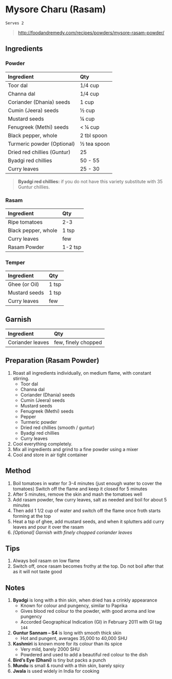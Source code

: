 # Mysore Charu (Rasam)
`Serves 2`
> http://foodandremedy.com/recipes/powders/mysore-rasam-powder/

## Ingredients
### Powder
| Ingredient                  | Qty         |
|:--------------------------- |:----------- |
| Toor dal                    | 1/4 cup     |
| Channa dal                  | 1/4 cup     |
| Coriander (Dhania) seeds    | 1 cup       |
| Cumin (Jeera) seeds         | ½ cup       |
| Mustard seeds               | ¼ cup       |
| Fenugreek (Methi) seeds     | < ¼ cup     |
| Black pepper, whole         | 2 tbl spoon |
| Turmeric powder (Optional)  | ½ tea spoon |
| Dried red chillies (Guntur) | 25          |
| Byadgi red chillies         | 50 - 55     |
| Curry leaves                | 25 - 30     |

> **Byadgi red chillies:** if you do not have this variety substitute with 35 Guntur chillies.

### Rasam
| Ingredient          | Qty     |
|:------------------- |:------- |
| Ripe tomatoes       | 2-3     |
| Black pepper, whole | 1 tsp   |
| Curry leaves        | few     |
| Rasam Powder        | 1-2 tsp |

### Temper
| Ingredient    | Qty   |
|:------------- |:----- |
| Ghee (or Oil) | 1 tsp |
| Mustard seeds | 1 tsp |
| Curry leaves  | few   |

## Garnish
| Ingredient       | Qty                 |
|:---------------- |:------------------- |
| Coriander leaves | few, finely chopped |

## Preparation (Rasam Powder)
1. Roast all ingredients individually, on medium flame, with constant stirring.
	- Toor dal
	- Channa dal
	- Coriander (Dhania) seeds
	- Cumin (Jeera) seeds
	- Mustard seeds
	- Fenugreek (Methi) seeds
	- Pepper
	- Turmeric powder
	- Dried red chillies (smooth / guntur)
	- Byadgi red chillies
	- Curry leaves
2. Cool everything completely.
3. Mix all ingredients and grind to a fine powder using a mixer
4. Cool and store in air tight container

## Method
1. Boil tomatoes in water for 3-4 minutes (just enough water to cover the tomatoes) Switch off the flame and keep it closed for 5 minutes
2. After 5 minutes, remove the skin and mash the tomatoes well
3. Add rasam powder, few curry leaves, salt as needed and boil for about 5 minutes
4. Then add 1 1/2 cup of water and switch off the flame once froth starts forming at the top
5. Heat a tsp of ghee, add mustard seeds, and when it splutters add curry leaves and pour it over the rasam
6. _[Optional] Garnish with finely chopped coriander leaves_

## Tips
1. Always boil rasam on low flame
2. Switch off, once rasam becomes frothy at the top. Do not boil after that as it will not taste good

## Notes
1. **Byadgi** is long with a thin skin, when dried has a crinkly appearance
	- Known for colour and pungency, similar to Paprika
	- Gives blood red colour to the powder, with good aroma and low pungency
	- Accorded Geographical Indication (GI) in February 2011 with GI tag `144`
2. **Guntur Sannam – S4** is long with smooth thick skin
	- Hot and pungent, averages 35,000 to 40,000 SHU
3. **Kashmiri** is known more for its colour than its spice
	- Very mild, barely 2000 SHU
	- Powdered and used to add a beautiful red colour to the dish
4. **Bird’s Eye (Dhani)** is tiny but packs a punch
5. **Mundu** is small & round with a thin skin, barely spicy
6. **Jwala** is used widely in India for cooking
